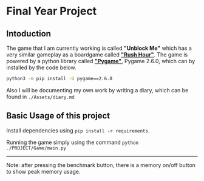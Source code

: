 # Final Year Project

## Intoduction
The game that I am currently working is called **"Unblock Me"** which has a very similar gameplay as a boardgame called [**"Rush Hour"**](https://en.wikipedia.org/wiki/Rush_Hour_(puzzle)). The game is powered by a python library called [**"Pygame"**](https://www.pygame.org/news), Pygame 2.6.0, which can by installed by the code below.
```bash
python3 -m pip install -U pygame==2.6.0
```
Also I will be documenting my own work by writing a diary, which can be found in `./Assets/diary.md`

## Basic Usage of this project

Install dependencies using `pip install -r requirements`.

Running the game simply using the command `python ./PROJECT/Game/main.py`

---
Note: after pressing the benchmark button, there is a memory on/off button to show peak memory usage.